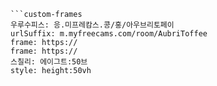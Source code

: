 

```쿠스통-프라메스
```custom-frames
우루수피스: 응.미프레캄스.콩/홍/아우브리토페이
urlSuffix: m.myfreecams.com/room/AubriToffee
frame: https://
frame: https://
스칠리: 에이그트:50브
style: height:50vh
```
```